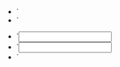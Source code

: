 * `<?php require("NAZWA_PLIKU.php"); ?>
* `<form action="NAZWA_PLIKU.php" method="POST/GET">
* `<input type='text' name='XD'>
* `<input type='sumbit' name='wyslij'>
* `</from>

</pre>
